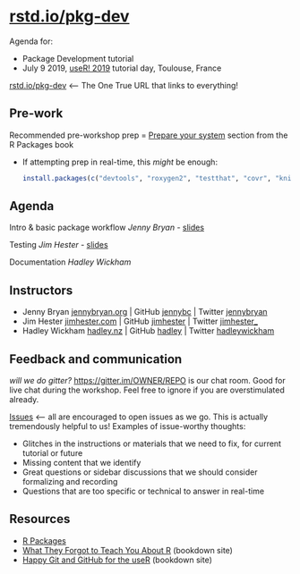 # [rstd.io/pkg-dev](https://rstd.io/pkg-dev)

Agenda for:

  * Package Development tutorial
  * July 9 2019, [useR! 2019](https://user2019.r-project.org/) tutorial day,
    Toulouse, France

[rstd.io/pkg-dev](https://rstd.io/pkg-dev) <-- The One True URL that links to everything!

## Pre-work

Recommended pre-workshop prep = [Prepare your system](https://r-pkgs.org/intro.html#intro-prep) section from the R Packages book

  * If attempting prep in real-time, this *might* be enough:
    ``` r
    install.packages(c("devtools", "roxygen2", "testthat", "covr", "knitr"))
    ```

## Agenda

Intro & basic package workflow *Jenny Bryan* - [slides](intro-basic-workflow.pdf)

Testing *Jim Hester* - [slides](testing.pdf)

Documentation *Hadley Wickham*

## Instructors

  * Jenny Bryan [jennybryan.org](https://jennybryan.org) \| GitHub [jennybc](https://github.com/jennybc) \| Twitter [jennybryan](https://twitter.com/jennybryan)
  * Jim Hester [jimhester.com](https://www.jimhester.com) \| GitHub [jimhester](https://github.com/jimhester) \| Twitter [jimhester_](https://twitter.com/jimhester_)
  * Hadley Wickham [hadley.nz](http://hadley.nz) \| GitHub [hadley](https://github.com/hadley) \| Twitter [hadleywickham](https://twitter.com/hadleywickahm)

## Feedback and communication

*will we do gitter?*
<https://gitter.im/OWNER/REPO> is our chat room. Good for live chat during the workshop. Feel free to ignore if you are overstimulated already.

[Issues](https://github.com/jennybc/pkg-dev-tutorial/issues) <-- all are encouraged to open issues as we go. This is actually tremendously helpful to us! Examples of issue-worthy thoughts:

  * Glitches in the instructions or materials that we need to fix, for current tutorial or future
  * Missing content that we identify
  * Great questions or sidebar discussions that we should consider formalizing and recording
  * Questions that are too specific or technical to answer in real-time

## Resources

  * [R Packages](https://r-pkgs.org/)
  * [What They Forgot to Teach You About R](https://whattheyforgot.org) (bookdown site)
  * [Happy Git and GitHub for the useR](http://happygitwithr.com) (bookdown site)
